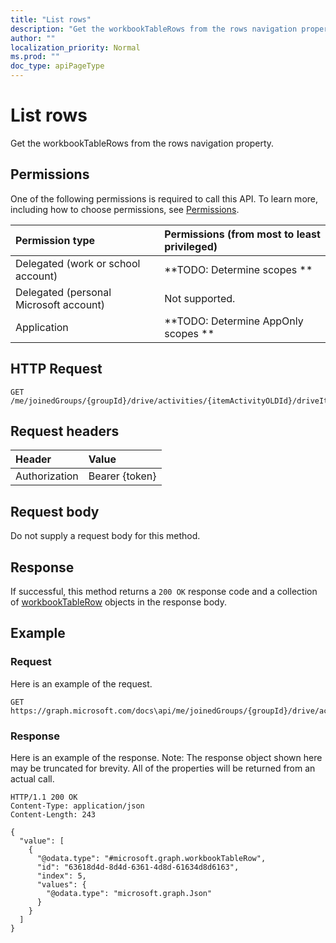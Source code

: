 ```yaml
---
title: "List rows"
description: "Get the workbookTableRows from the rows navigation property."
author: ""
localization_priority: Normal
ms.prod: ""
doc_type: apiPageType
---
```


# List rows

Get the workbookTableRows from the rows navigation property.

## Permissions
One of the following permissions is required to call this API. To learn more, including how to choose permissions, see [Permissions](/concepts/permissions-reference.md).

|Permission type|Permissions (from most to least privileged)|
|:---|:---|
|Delegated (work or school account)|**TODO: Determine scopes **|
|Delegated (personal Microsoft account)|Not supported.|
|Application|**TODO: Determine AppOnly scopes **|

## HTTP Request
<!-- {
  "blockType": "ignored"
}
-->
``` http
GET /me/joinedGroups/{groupId}/drive/activities/{itemActivityOLDId}/driveItem/workbook/names/{workbookNamedItemId}/worksheet/tables/{workbookTableId}/rows
```

## Request headers
|Header|Value|
|:---|:---|
|Authorization|Bearer {token}|

## Request body
Do not supply a request body for this method.

## Response
If successful, this method returns a `200 OK` response code and a collection of [workbookTableRow](../resources/workbooktablerow.md) objects in the response body.

## Example

### Request
Here is an example of the request.
<!-- {
  "blockType": "request",
  "name": "get_workbooktablerow"
}
-->
``` http
GET https://graph.microsoft.com/docs\api/me/joinedGroups/{groupId}/drive/activities/{itemActivityOLDId}/driveItem/workbook/names/{workbookNamedItemId}/worksheet/tables/{workbookTableId}/rows
```

### Response
Here is an example of the response. Note: The response object shown here may be truncated for brevity. All of the properties will be returned from an actual call.
<!-- {
  "blockType": "response",
  "truncated": true,
  "@odata.type": "collection(microsoft.graph.workbooktablerow)"
}
-->
``` http
HTTP/1.1 200 OK
Content-Type: application/json
Content-Length: 243

{
  "value": [
    {
      "@odata.type": "#microsoft.graph.workbookTableRow",
      "id": "63618d4d-8d4d-6361-4d8d-61634d8d6163",
      "index": 5,
      "values": {
        "@odata.type": "microsoft.graph.Json"
      }
    }
  ]
}
```

